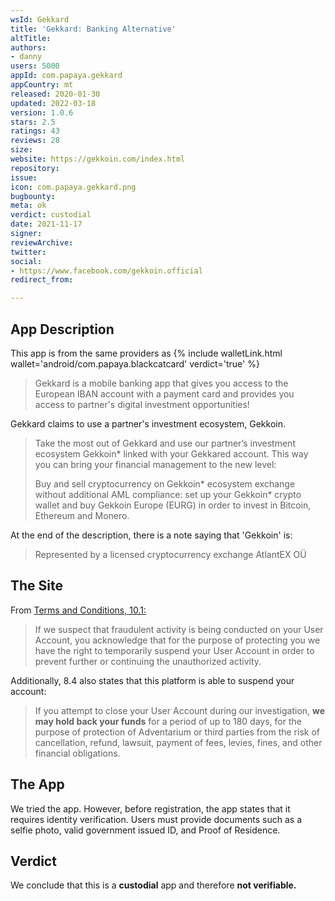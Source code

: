 ```yaml
---
wsId: Gekkard
title: 'Gekkard: Banking Alternative'
altTitle: 
authors:
- danny
users: 5000
appId: com.papaya.gekkard
appCountry: mt
released: 2020-01-30
updated: 2022-03-18
version: 1.0.6
stars: 2.5
ratings: 43
reviews: 28
size: 
website: https://gekkoin.com/index.html
repository: 
issue: 
icon: com.papaya.gekkard.png
bugbounty: 
meta: ok
verdict: custodial
date: 2021-11-17
signer: 
reviewArchive: 
twitter: 
social:
- https://www.facebook.com/gekkoin.official
redirect_from: 

---
```


## App Description

This app is from the same providers as {% include walletLink.html wallet='android/com.papaya.blackcatcard' verdict='true' %}

> Gekkard is a mobile banking app that gives you access to the European IBAN account with a payment card and provides you access to partner's digital investment opportunities!

Gekkard claims to use a partner's investment ecosystem, Gekkoin. 

> Take the most out of Gekkard and use our partner’s investment ecosystem Gekkoin* linked with your Gekkared account. This way you can bring your financial management to the new level:
>
> Buy and sell cryptocurrency on Gekkoin\* ecosystem exchange without additional AML compliance: set up your Gekkoin\* crypto wallet and buy Gekkoin Europe (EURG) in order to invest in Bitcoin, Ethereum and Monero.

At the end of the description, there is a note saying that 'Gekkoin' is:

> Represented by a licensed cryptocurrency exchange AtlantEX OÜ

## The Site

From [Terms and Conditions, 10.1:](https://gekkoin.com/source/GeneralTermsandConditions.pdf)

> If we suspect that fraudulent activity is being conducted on your User Account, you acknowledge that for the purpose of protecting you we have the right to temporarily suspend your User Account in order to prevent further or continuing the unauthorized activity.

Additionally, 8.4 also states that this platform is able to suspend your account:

>  If you attempt to close your User Account during our investigation, **we may
hold back your funds** for a period of up to 180 days, for the purpose of protection of Adventarium or third parties from the risk of cancellation, refund, lawsuit, payment of fees, levies, fines, and other financial obligations.

## The App

We tried the app. However, before registration, the app states that it requires identity verification. Users must provide documents such as a selfie photo, valid government issued ID, and Proof of Residence.

## Verdict

We conclude that this is a **custodial** app and therefore **not verifiable.**